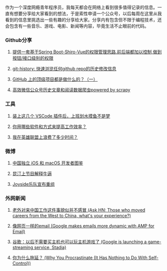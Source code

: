作为一个深度网瘾青年程序员，我每天都会在网络上看到很多值得记录的信息。一直有想要分享给大家看到的想法，于是索性申请一个公众号，以后每周在这里从我看到的信息里挑选出一些有趣的分享给大家。分享内有包含但不限于编程技术，还会包含有一些音乐、游戏、电影、新闻等内容，毕竟生活不止眼前的代码。

### Github分享

1. [提供一套基于Spring Boot-Shiro-Vue的权限管理思路.前后端都加以控制,做到按钮/接口级别的权限](https://github.com/Heeexy/SpringBoot-Shiro-Vue/blob/master/back/src/main/resources/mapper/UserMapper.xml)</br>

2. [git-history: 快速浏览任何github repo的历史修改信息](https://github.com/pomber/git-history)

3. [GitHub 上的顶级项目都是做什么的？（一）](https://zhuanlan.zhihu.com/p/58449931)

4. [高效微信公众号历史文章和阅读数据爬虫powered by scrapy](https://github.com/wonderfulsuccess/weixin_crawler)



### 工具

1. [装上这几个 VSCode 插件后，上班划水摸鱼不是梦](https://zhuanlan.zhihu.com/p/58302580)

2. [你用哪些软件和方式来提高工作效率？](https://www.zhihu.com/question/20814897)

3. [我在英雄联盟上浪费了多少时间？](https://wol.gg)



### 微博

1. [中国独立 iOS 和 macOS 开发者图鉴](https://josephchang10.github.io/chinese-indie-hackers/)

2. [昆汀上节目解释牛逼](https://weibo.com/2243807243/HmPbVA7ig?type=comment)

3. [Joyside乐队宣布重组](https://www.weibo.com/2027702851/HnAx95Y8W?type=comment#_rnd1554095386168)



### 外网新闻

1. [老外对来中国工作这件事貌似并不感冒 (Ask HN: Those who moved careers from the West to China, what's your experience?)](https://news.ycombinator.com/item?id=19500740)

2. [像网页一样的email (Google makes emails more dynamic with AMP for Email)](https://techcrunch.com/2019/03/26/google-makes-emails-more-dynamic-with-amp-for-email/)

3. [谷歌：以后不需要买主机也可以玩主机游戏了 (Google is launching a game-streaming service, Stadia)](https://www.engadget.com/2019/03/19/google-streaming-video-games-gdc-2019/)

4. [你为什么拖延？ (Why You Procrastinate (It Has Nothing to Do With Self-Control))](https://www.nytimes.com/2019/03/25/smarter-living/why-you-procrastinate-it-has-nothing-to-do-with-self-control.html)

